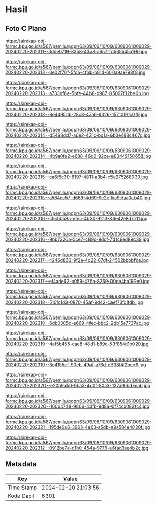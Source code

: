 # Hasil

## Foto C Plano

https://sirekap-obj-formc.kpu.go.id/a567/pemilu/pdpr/63/09/06/10/09/6309061009029-20240220-202311--3dde0719-3358-43a8-a657-fc565545a190.jpg

https://sirekap-obj-formc.kpu.go.id/a567/pemilu/pdpr/63/09/06/10/09/6309061009029-20240220-202313--3e02f70f-5fda-4fbb-b81d-600a9ae798f8.jpg

https://sirekap-obj-formc.kpu.go.id/a567/pemilu/pdpr/63/09/06/10/09/6309061009029-20240220-202313--a733bf6e-5bfe-44b8-b987-05097f32be0b.jpg

https://sirekap-obj-formc.kpu.go.id/a567/pemilu/pdpr/63/09/06/10/09/6309061009029-20240220-202313--8e4495db-28c8-47a6-9326-15710191c0f9.jpg

https://sirekap-obj-formc.kpu.go.id/a567/pemilu/pdpr/63/09/06/10/09/6309061009029-20240220-202314--d5498dd7-a0e2-421c-bd1a-6b3e488c467d.jpg

https://sirekap-obj-formc.kpu.go.id/a567/pemilu/pdpr/63/09/06/10/09/6309061009029-20240220-202314--4b9a0fe2-e688-46d0-92ce-e83449150658.jpg

https://sirekap-obj-formc.kpu.go.id/a567/pemilu/pdpr/63/09/06/10/09/6309061009029-20240220-202315--ea6f5c30-6197-4811-a3b4-c5e275268039.jpg

https://sirekap-obj-formc.kpu.go.id/a567/pemilu/pdpr/63/09/06/10/09/6309061009029-20240220-202315--a564cc57-d669-4d69-9c2c-ba9cfaa0ab40.jpg

https://sirekap-obj-formc.kpu.go.id/a567/pemilu/pdpr/63/09/06/10/09/6309061009029-20240220-202316--c9cb058a-efec-4b30-9213-86e42e8d7a11.jpg

https://sirekap-obj-formc.kpu.go.id/a567/pemilu/pdpr/63/09/06/10/09/6309061009029-20240220-202316--9bb7326a-5ce7-489d-9dcf-7d149ed89c39.jpg

https://sirekap-obj-formc.kpu.go.id/a567/pemilu/pdpr/63/09/06/10/09/6309061009029-20240220-202317--4246d863-9f2a-4c22-87df-24502bbbbfde.jpg

https://sirekap-obj-formc.kpu.go.id/a567/pemilu/pdpr/63/09/06/10/09/6309061009029-20240220-202317--ef4ade62-b059-475a-8269-00de4ba199e0.jpg

https://sirekap-obj-formc.kpu.go.id/a567/pemilu/pdpr/63/09/06/10/09/6309061009029-20240220-202318--510fc1d3-0870-45af-9d42-caef73fc1fdb.jpg

https://sirekap-obj-formc.kpu.go.id/a567/pemilu/pdpr/63/09/06/10/09/6309061009029-20240220-202318--6db0305d-e669-4fec-bbc2-2db15e7737ac.jpg

https://sirekap-obj-formc.kpu.go.id/a567/pemilu/pdpr/63/09/06/10/09/6309061009029-20240220-202319--4af5b455-cae8-48d1-b89c-53f854d1b020.jpg

https://sirekap-obj-formc.kpu.go.id/a567/pemilu/pdpr/63/09/06/10/09/6309061009029-20240220-202319--3e4155cf-90eb-49af-a76d-e338f4f2bce9.jpg

https://sirekap-obj-formc.kpu.go.id/a567/pemilu/pdpr/63/09/06/10/09/6309061009029-20240220-202320--e20b9a50-9ba3-4d0f-80a3-137a90bd7eab.jpg

https://sirekap-obj-formc.kpu.go.id/a567/pemilu/pdpr/63/09/06/10/09/6309061009029-20240220-202320--160b4748-9806-43fb-9d8a-0f74cb083fc4.jpg

https://sirekap-obj-formc.kpu.go.id/a567/pemilu/pdpr/63/09/06/10/09/6309061009029-20240220-202321--195de0a6-3963-4a63-a5db-a9a584e4820f.jpg

https://sirekap-obj-formc.kpu.go.id/a567/pemilu/pdpr/63/09/06/10/09/6309061009029-20240220-202312--0912be7e-d1b0-454a-9776-a6fad3ae4b2c.jpg


## Metadata

| Key        | Value               |
| ---------- | ------------------- |
| Time Stamp | 2024-02-20 21:03:56 |
| Kode Dapil | 6301                |




